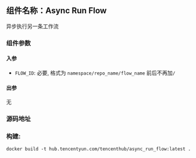 ## 组件名称：Async Run Flow

异步执行另一条工作流

### 组件参数

#### 入参

* `FLOW_ID`: 必要, 格式为 `namespace/repo_name/flow_name` 前后不再加`/`

#### 出参
无

### 源码地址


### 构建:

`docker build -t hub.tencentyun.com/tencenthub/async_run_flow:latest .`
